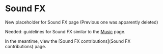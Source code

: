Sound FX
========

New placeholder for Sound FX page
(Previous one was apparently deleted)

Needed: guidelines for Sound FX similar to the [Music](Music) page.

In the meantime, view the [Sound FX contributions](Sound FX contributions) page.
